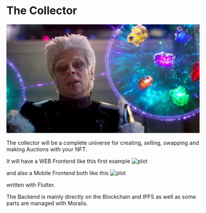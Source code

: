# The Collector

![plot](./images/thecollector.png)

The collector will be a complete universe for creating, selling, swapping and making Auctions with your NFT.

It will have a WEB Frontend like this first example
![plot](./images/webfrontend.png)

and also a Mobile Frontend both like this
![plot](./images/mobilefrontend.jpg)

written with Flutter.

The Backend is mainly directly on the Blockchain and IPFS as well as some parts are managed with Moralis.